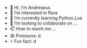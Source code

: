 - 👋 Hi, I’m Andreseus
- 👀 I’m interested in flora
- 🌱 I’m currently learning Python,Lua
- 💞️ I’m looking to collaborate on ...
- 📫 How to reach me ...
- 😄 Pronouns: d
- ⚡ Fun fact: d

<!---
Andreseus/Andreseus is a ✨ special ✨ repository because its `README.md` (this file) appears on your GitHub profile.
You can click the Preview link to take a look at your changes.
--->
